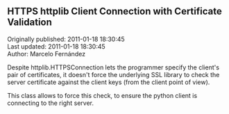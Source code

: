 ## HTTPS httplib Client Connection with Certificate Validation  
Originally published: 2011-01-18 18:30:45  
Last updated: 2011-01-18 18:30:45  
Author: Marcelo Fernández  
  
Despite httplib.HTTPSConnection lets the programmer specify the client's pair of certificates, it doesn't force the underlying SSL library to check the server certificate against the client keys (from the client point of view).

This class allows to force this check, to ensure the python client is connecting to the right server.